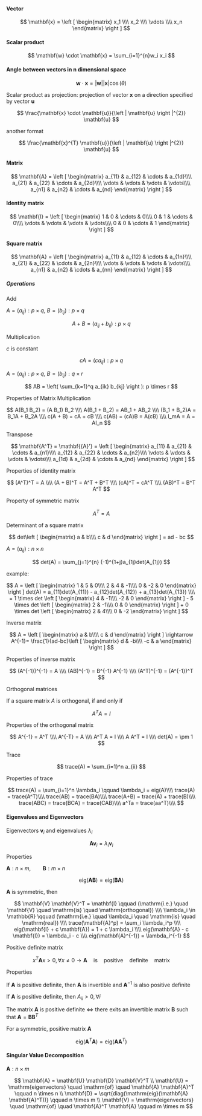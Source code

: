 #### Vector
$$
\mathbf{x} = \left [ \begin{matrix}
x_1 \\\\
x_2 \\\\
\vdots \\\\
x_n
\end{matrix} \right ]
$$

#### Scalar product

$$
\mathbf{w} \cdot \mathbf{x} = \sum_{i=1}^{n}w_i x_i
$$

#### Angle between vectors in n dimensional space

$$
\mathbf{w} \cdot \mathbf{x} = |\mathbf{w}| |\mathbf{x}| \cos(\theta)
$$

Scalar product as projection: projection of vector   $\mathbf{x}$   on a direction specified by vector   $\mathbf{u}$  

$$
\frac{\mathbf{x} \cdot \mathbf{u}}{\left | \mathbf{u} \right |^{2}} \mathbf{u}
$$

another format

$$
\frac{\mathbf{x}^{T} \mathbf{u}}{\left | \mathbf{u} \right |^{2}} \mathbf{u}
$$

#### Matrix

$$
\mathbf{A} = \left [ \begin{matrix}
a_{11} & a_{12} & \cdots & a_{1d}\\\\
a_{21} & a_{22} & \cdots & a_{2d}\\\\
\vdots & \vdots & \vdots & \vdots\\\\
a_{n1} & a_{n2} & \cdots & a_{nd}
\end{matrix} \right ]
$$

#### Identity matrix

$$
\mathbf{I} = \left [ \begin{matrix}
1 & 0 & \cdots & 0\\\\
0 & 1 & \cdots & 0\\\\
\vdots & \vdots & \vdots & \vdots\\\\
0 & 0 & \cdots & 1
\end{matrix} \right ]
$$

#### Square matrix

$$
\mathbf{A} = \left [ \begin{matrix}
a_{11} & a_{12} & \cdots & a_{1n}\\\\
a_{21} & a_{22} & \cdots & a_{2n}\\\\
\vdots & \vdots & \vdots & \vdots\\\\
a_{n1} & a_{n2} & \cdots & a_{nn}
\end{matrix} \right ]
$$

##### Operations

Add

$A=(a_{ij}): p \times q$,  $B=(b_{ij}): p \times q$

$$
A + B = (a_{ij} + b_{ij}): p \times q
$$


Multiplication

$c$ is constant

$$
cA=(ca_{ij}): p \times q
$$

$A=(a_{ij}): p \times q$,     $B=(b_{ij}): q \times r$

$$
AB = \left( \sum_{k=1}^q a_{ik} b_{kj} \right ): p \times r
$$

Properties of Matrix Multiplication

$$
A(B_1 B_2) = (A B_1) B_2 
\\\\
A(B_1 + B_2) = AB_1 + AB_2
\\\\
(B_1 + B_2)A = B_1A + B_2A
\\\\
c(A + B) = cA + cB
\\\\
c(AB) = (cA)B = A(cB)
\\\\
I_mA = A = AI_n
$$

Transpose

$$
\mathbf{A^T} = \mathbf{{A}'} = \left [ \begin{matrix}
a_{11} & a_{21} & \cdots & a_{n1}\\\\
a_{12} & a_{22} & \cdots & a_{n2}\\\\
\vdots & \vdots & \vdots & \vdots\\\\
a_{1d} & a_{2d} & \cdots & a_{nd}
\end{matrix} \right ]
$$

Properties of identity matrix

$$
(A^T)^T = A
\\\\
(A + B)^T = A^T + B^T
\\\\
(cA)^T = cA^T
\\\\
(AB)^T = B^T A^T
$$

Property of symmetric matrix

$$
A^T = A
$$

Determinant of a square matrix

$$
det\left [ \begin{matrix}
a & b\\\\
c & d
\end{matrix} \right ] = ad - bc
$$

$A=(a_{ij}): n \times n$

$$
det(A) = \sum_{j=1}^{n} (-1)^{1+j}a_{1j}det(A_{1j})
$$


example:

$$
A = \left [ \begin{matrix}
1 & 5 & 0\\\\
2 & 4 & -1\\\\
0 & -2 & 0
\end{matrix} \right ] det(A) = a_{11}det(A_{11}) - a_{12}det(A_{12}) + a_{13}det(A_{13}) 
\\\\
= 1 \times det \left [ \begin{matrix}
4 & -1\\\\
-2 & 0
\end{matrix} \right ] - 5 \times det \left [ \begin{matrix}
2 & -1\\\\
0 & 0
\end{matrix} \right ] + 0 \times det \left [ \begin{matrix}
2 & 4\\\\
0 & -2
\end{matrix} \right ]
$$


Inverse matrix

$$
A = \left [ \begin{matrix}
a & b\\\\
c & d
\end{matrix} \right ] \rightarrow 
A^{-1}= \frac{1}{ad-bc}\left [ \begin{matrix}
d & -b\\\\
-c & a
\end{matrix} \right ]
$$

Properties of inverse matrix


$$
(A^{-1})^{-1} = A
\\\\
(AB)^{-1} = B^{-1} A^{-1}
\\\\
(A^T)^{-1} = (A^{-1})^T
$$

Orthogonal matrices

If a square matrix   $A$    is orthogonal, if and only if

$$
A^T A = I
$$

Properties of the orthogonal matrix

$$
A^{-1} = A^T
\\\\
A^{-T} = A
\\\\
A^T A = I
\\\\
A A^T = I
\\\\
det(A) = \pm 1
$$

Trace

$$
trace(A) = \sum_{i=1}^n a_{ii}
$$


Properties of trace

$$
trace(A) = \sum_{i=1}^n \lambda_i \qquad \lambda_i = eig(A)\\\\
trace(A) = trace(A^T)\\\\
trace(AB) = trace(BA)\\\\
trace(A+B) = trace(A) + trace(B)\\\\
trace(ABC) = trace(BCA) = trace(CAB)\\\\
a^Ta = trace(aa^T)\\\\
$$

#### Eigenvalues and Eigenvectors

Eigenvectors   $\mathbf{v}_i$     and eigenvalues    $\lambda_i$    

$$
\mathbf{A} \mathbf{v}_i = \lambda_i \mathbf{v}_i
$$

Properties

$\mathbf{A}: n \times m, \qquad \mathbf{B}: m \times n$


$$
\mathrm{eig}(\mathbf{A} \mathbf{B}) = \mathrm{eig}(\mathbf{B} \mathbf{A})
$$

$\mathbf{A}$   is symmetric, then


$$
\mathbf{V} \mathbf{V}^T = \mathbf{I} \qquad (\mathrm{i.e.} \quad \mathbf{V} \quad \mathrm{is} \quad \mathrm{orthogonal})
\\\\
\lambda_i \in \mathbb{R} \qquad (\mathrm{i.e.} \quad \lambda_i \quad \mathrm{is} \quad \mathrm{real})
\\\\
trace(\mathbf{A}^p) = \sum_i \lambda_i^p
\\\\
eig(\mathbf{I} + c \mathbf{A}) = 1 + c \lambda_i
\\\\
eig(\mathbf{A} - c \mathbf{I}) = \lambda_i - c
\\\\
eig(\mathbf{A}^{-1}) = \lambda_i^{-1}
$$

Positive definite matrix

$$
x^T \mathbf{A} x > 0, \forall x \neq 0 \rightarrow \mathbf{A} \quad \mathrm{is} \quad \mathrm{positive} \quad \mathrm{definite} \quad \mathrm{matrix}
$$

Properties

If   $\mathbf{A}$   is positive definite, then   $\mathbf{A}$   is invertible and   $\mathbf{A}^{-1}$   is also positive definite

If   $\mathbf{A}$   is positive definite, then   $A_{ii}>0, \forall i$  

The matrix   $\mathbf{A}$   is positive definite   $\Leftrightarrow$   there exits an invertible matrix   $\mathbf{B}$   such that   $\mathbf{A} = \mathbf{B} \mathbf{B}^T$

For a symmetric, positive matrix   $\mathbf{A}$


$$
\mathrm{eig}(\mathbf{A}^T \mathbf{A}) = \mathrm{eig}(\mathbf{A} \mathbf{A}^T)
$$

#### Singular Value Decomposition

$\mathbf{A}: n \times m$



$$
\mathbf{A} = \mathbf{U} \mathbf{D} \mathbf{V}^T \\
\mathbf{U} = \mathrm{eigenvectors} \quad \mathrm{of} \quad \mathbf{A} \mathbf{A}^T \qquad n \times n \\
\mathbf{D} = \sqrt{diag(\mathrm{eig}(\mathbf{A} \mathbf{A}^T))} \qquad n \times m \\
\mathbf{V} = \mathrm{eigenvectors} \quad \mathrm{of} \quad \mathbf{A}^T \mathbf{A} \qquad m \times m
$$
